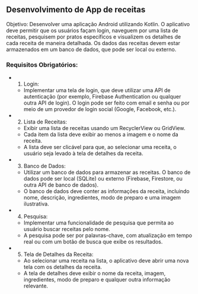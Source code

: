 ## Desenvolvimento de App de receitas

Objetivo: Desenvolver uma aplicação Android utilizando Kotlin. O aplicativo deve permitir que os usuários façam login, naveguem por uma lista de receitas, pesquisem por pratos específicos e visualizem os detalhes de cada receita de maneira detalhada.
Os dados das receitas devem estar armazenados em um banco de dados, que pode ser local ou externo.

### Requisitos Obrigatórios:

- 1. Login:
  - Implementar uma tela de login, que deve utilizar uma API de autenticação (por exemplo, Firebase Authentication ou qualquer outra API de login). O login pode ser feito com email e senha ou por meio de um provedor de login social (Google, Facebook, etc.).
- 2. Lista de Receitas:
   - Exibir uma lista de receitas usando um RecyclerView ou GridView.
   - Cada item da lista deve exibir ao menos a imagem e o nome da receita.
   - A lista deve ser clicável para que, ao selecionar uma receita, o usuário seja levado à tela de detalhes da receita.
- 3. Banco de Dados:
   - Utilizar um banco de dados para armazenar as receitas. O banco de dados pode ser local (SQLite) ou externo (Firebase, Firestore, ou outra API de banco de dados).
   - O banco de dados deve conter as informações da receita, incluindo nome, descrição, ingredientes, modo de preparo e uma imagem ilustrativa.
- 4. Pesquisa:
   - Implementar uma funcionalidade de pesquisa que permita ao usuário buscar receitas pelo nome.
   - A pesquisa pode ser por palavras-chave, com atualização em tempo real ou com um botão de busca que exibe os resultados.
- 5. Tela de Detalhes da Receita:
   - Ao selecionar uma receita na lista, o aplicativo deve abrir uma nova tela com os detalhes da receita.
   - A tela de detalhes deve exibir o nome da receita, imagem, ingredientes, modo de preparo e qualquer outra informação relevante.